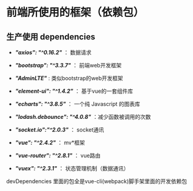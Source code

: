# 前端所使用的框架（依赖包）

## 生产使用 dependencies

-  ***"axios": "^0.16.2"***  ： 数据请求

-  ***"bootstrap": "^3.3.7"*** ：  前端web开发框架

-  ***"AdminLTE"*** :  类似bootstrap的web开发框架 

-  ***"element-ui": "^1.4.2"*** ： 基于vue的一套组件库

-  ***"echarts": "^3.8.5"*** ： 一个纯 Javascript 的图表库

-  ***"lodash.debounce": "^4.0.8"*** ：减少函数被调用的次数

-  ***"socket.io":"^2.0.3"*** ： socket通讯

-  ***"vue": "^2.4.2"*** ： mv*框架
 
-  ***"vue-router": "^2.8.1"*** ： vue路由

-  ***"vuex": "^2.3.1"*** ： 状态管理机制（数据通讯）

devDependencies 里面的包全是vue-cli(webpack)脚手架里面的开发依赖包

   
   



    